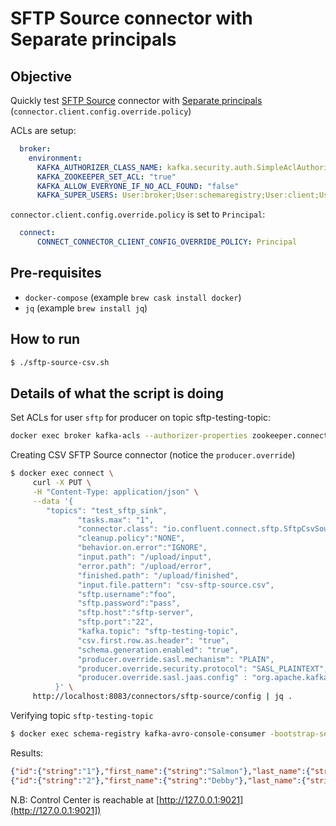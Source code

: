 # SFTP Source connector with Separate principals

## Objective

Quickly test [SFTP Source](https://docs.confluent.io/current/connect/kafka-connect-sftp/source-connector/index.html#quick-start) connector with [Separate principals](https://docs.confluent.io/current/connect/security.html#separate-principals) (`connector.client.config.override.policy`)


ACLs are setup:

```yml
  broker:
    environment:
      KAFKA_AUTHORIZER_CLASS_NAME: kafka.security.auth.SimpleAclAuthorizer
      KAFKA_ZOOKEEPER_SET_ACL: "true"
      KAFKA_ALLOW_EVERYONE_IF_NO_ACL_FOUND: "false"
      KAFKA_SUPER_USERS: User:broker;User:schemaregistry;User:client;User:connect
```

`connector.client.config.override.policy` is set to `Principal`:

```yml
  connect:
      CONNECT_CONNECTOR_CLIENT_CONFIG_OVERRIDE_POLICY: Principal
```

## Pre-requisites

* `docker-compose` (example `brew cask install docker`)
* `jq` (example `brew install jq`)

## How to run

```bash
$ ./sftp-source-csv.sh
```

## Details of what the script is doing

Set ACLs for user `sftp` for producer on topic sftp-testing-topic:

```bash
docker exec broker kafka-acls --authorizer-properties zookeeper.connect=zookeeper:2181 --add --allow-principal User:sftp --producer --topic sftp-testing-topic
```

Creating CSV SFTP Source connector (notice the `producer.override`)

```bash
$ docker exec connect \
     curl -X PUT \
     -H "Content-Type: application/json" \
     --data '{
        "topics": "test_sftp_sink",
               "tasks.max": "1",
               "connector.class": "io.confluent.connect.sftp.SftpCsvSourceConnector",
               "cleanup.policy":"NONE",
               "behavior.on.error":"IGNORE",
               "input.path": "/upload/input",
               "error.path": "/upload/error",
               "finished.path": "/upload/finished",
               "input.file.pattern": "csv-sftp-source.csv",
               "sftp.username":"foo",
               "sftp.password":"pass",
               "sftp.host":"sftp-server",
               "sftp.port":"22",
               "kafka.topic": "sftp-testing-topic",
               "csv.first.row.as.header": "true",
               "schema.generation.enabled": "true",
               "producer.override.sasl.mechanism": "PLAIN",
               "producer.override.security.protocol": "SASL_PLAINTEXT",
               "producer.override.sasl.jaas.config" : "org.apache.kafka.common.security.plain.PlainLoginModule required username=\"sftp\" password=\"sftp-secret\";"
          }' \
     http://localhost:8083/connectors/sftp-source/config | jq .
```

Verifying topic `sftp-testing-topic`

```bash
$ docker exec schema-registry kafka-avro-console-consumer -bootstrap-server broker:9092 --topic sftp-testing-topic --consumer.config /tmp/client.properties --from-beginning --max-messages 2
```

Results:

```json
{"id":{"string":"1"},"first_name":{"string":"Salmon"},"last_name":{"string":"Baitman"},"email":{"string":"sbaitman0@feedburner.com"},"gender":{"string":"Male"},"ip_address":{"string":"120.181.75.98"},"last_login":{"string":"2015-03-01T06:01:15Z"},"account_balance":{"string":"17462.66"},"country":{"string":"IT"},"favorite_color":{"string":"#f09bc0"}}
{"id":{"string":"2"},"first_name":{"string":"Debby"},"last_name":{"string":"Brea"},"email":{"string":"dbrea1@icio.us"},"gender":{"string":"Female"},"ip_address":{"string":"153.239.187.49"},"last_login":{"string":"2018-10-21T12:27:12Z"},"account_balance":{"string":"14693.49"},"country":{"string":"CZ"},"favorite_color":{"string":"#73893a"}}
```

N.B: Control Center is reachable at [http://127.0.0.1:9021](http://127.0.0.1:9021])
